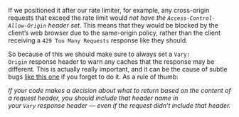If we positioned it after our rate limiter, for example, any cross-origin requests that exceed the rate limit would _not have the `Access-Control-Allow-Origin` header set_. This means that they would be blocked by the client’s web browser due to the same-origin policy, rather than the client receiving a `429 Too Many Requests` response like they should.

So because of this we should make sure to always set a `Vary: Origin` response header to warn any caches that the response may be different. This is actually really important, and it can be the cause of subtle bugs [like this one](https://textslashplain.com/2018/08/02/cors-and-vary/) if you forget to do it. As a rule of thumb:

_If your code makes a decision about what to return based on the content of a request header, you should include that header name in your `Vary` response header — even if the request didn’t include that header._
